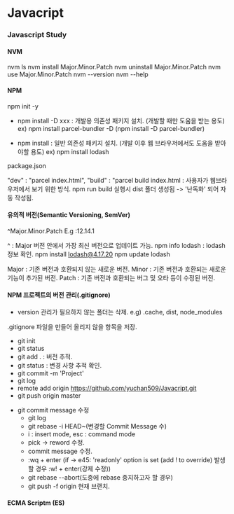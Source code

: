 # Javacript
### Javascript Study

#### NVM
nvm ls
nvm install Major.Minor.Patch
nvm uninstall Major.Minor.Patch
nvm use Major.Minor.Patch
nvm --version
nvm --help

#### NPM

npm init -y

- npm install -D xxx : 개발용 의존성 패키지 설치. (개발할 때만 도움을 받는 용도)
ex) npm install parcel-bundler -D (npm install -D parcel-bundler)

- npm install : 일반 의존성 패키지 설치. (개발 이후 웹 브라우저에서도 도움을 받아야할 용도)
ex) npm install lodash


package.json

"dev" : "parcel index.html",
"build" : "parcel build index.html : 사용자가 웹브라우저에서 보기 위한 방식.
npm run build 실행시 dist 폴더 생성됨 -> '난독화' 되어 자동 작성됨.



#### 유의적 버전(Semantic Versioning, SemVer)

^Major.Minor.Patch
E.g :12.14.1

^ : Major 버전 안에서 가장 최신 버전으로 업데이트 가능.
npm info lodash : lodash 정보 확인.
npm install lodash@4.17.20
npm update lodash

Major : 기존 버전과 호환되지 않는 새로운 버전. 
Minor : 기존 버전과 호환되는 새로운 기능이 추가된 버전.
Patch : 기존 버전과 호환되는 버그 및 오타 등이 수정된 버전.


#### NPM 프로젝트의 버전 관리(.gitignore)
- version 관리가 필요하지 않는 폴더는 삭제.
e.g) .cache, dist, node_modules 

.gitignore 파일을 만들어 올리지 않을 항목을 저장.

- git init
- git status
- git add . : 버전 추적.
- git status : 변경 사항 추적 확인.
- git commit -m 'Project'
- git log
- remote add origin https://github.com/yuchan509/Javacript.git
- git push origin master

* git commit message 수정 
  - git log
  - git rebase -i HEAD~(변경할 Commit Message 수)
  - i : insert mode, esc : command mode
  - pick -> reword 수정.
  - commit message 수정.
  - :wq + enter (if -> e45: 'readonly' option is set (add ! to override) 발생할 경우 :w! + enter(강제 수정))
  - git rebase --abort(도중에 rebase 중지하고자 할 경우)
  - git push -f origin 현재 브랜치.
#### ECMA Scriptm (ES)

